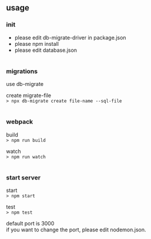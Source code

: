 ## usage

### init
 
 - please edit db-migrate-driver in package.json
 - please npm install
 - please edit database.json
#
### migrations
use db-migrate  

create migrate-file  
```> npx db-migrate create file-name --sql-file```
#
### webpack
build  
```> npm run build```

watch  
```> npm run watch```
#
### start server
start  
```> npm start```

test  
```> npm test```

default port is 3000  
if you want to change the port, please edit nodemon.json.
#